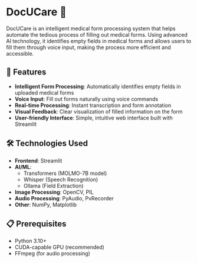 # DocUCare 🏥

DocUCare is an intelligent medical form processing system that helps automate the tedious process of filling out medical forms. Using advanced AI technology, it identifies empty fields in medical forms and allows users to fill them through voice input, making the process more efficient and accessible.

## 🌟 Features

- **Intelligent Form Processing**: Automatically identifies empty fields in uploaded medical forms
- **Voice Input**: Fill out forms naturally using voice commands
- **Real-time Processing**: Instant transcription and form annotation
- **Visual Feedback**: Clear visualization of filled information on the form
- **User-friendly Interface**: Simple, intuitive web interface built with Streamlit

## 🛠️ Technologies Used

- **Frontend**: Streamlit
- **AI/ML**: 
  - Transformers (MOLMO-7B model)
  - Whisper (Speech Recognition)
  - Ollama (Field Extraction)
- **Image Processing**: OpenCV, PIL
- **Audio Processing**: PyAudio, PvRecorder
- **Other**: NumPy, Matplotlib

## 📋 Prerequisites

- Python 3.10+
- CUDA-capable GPU (recommended)
- FFmpeg (for audio processing)